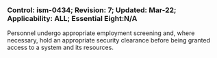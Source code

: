 ### Control: ism-0434; Revision: 7; Updated: Mar-22; Applicability: ALL; Essential Eight:N/A
<p>Personnel undergo appropriate employment screening and, where necessary, hold an appropriate security clearance before being granted access to a system and its resources.</p>